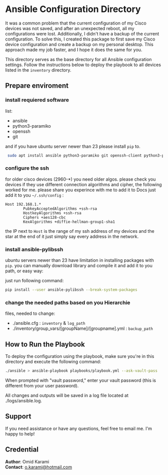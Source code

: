 # Ansible Configuration Directory
It was a common problem that the current configuration of my Cisco devices was not saved, and after an unexpected reboot, all my configurations were lost. Additionally, I didn't have a backup of the current configuration. To solve this, I created this package to first save my Cisco device configuration and create a backup on my personal desktop. This approach made my job faster, and I hope it does the same for you.

This directory serves as the base directory for all Ansible configuration settings. Follow the instructions below to deploy the playbook to all devices listed in the `inventory` directory.

## Prepare enviroment
### install requiered software
list:
- ansible
- python3-paramiko
- openssh
- git

and if you have ubuntu server newer than 23 please install `pip` to.


 ```bash
  sudo apt install ansible python3-paramiko git openssh-client python3-pip -y
 ```

### configure the ssh
for older cisco devices (2960-*) you need older algos. please check you devices if they use different connection algorithms and cipher, the following worked for me.
please share you experince with me to add it to Docs
just add it to you `~/.ssh/config` :

``` ssh condig
Host 192.168.1.*
        PubkeyAcceptedAlgorithms +ssh-rsa
        HostkeyAlgorithms +ssh-rsa
        Ciphers +aes128-cbc
        KexAlgorithms +diffie-hellman-group1-sha1
```
the IP next to `Host` is the range of my ssh address of my devices and the star at the end of it just simply say every address in the network.

### install ansible-pylibssh
ubuntu servers newer than 23 have limitation in installing packages with `pip`. you can manually download library and compile it and add it to you path, or easy way:

just run following command:

```bash
pip install --user ansible-pylibssh --break-system-packages
```

### change the needed paths based on you Hierarchie
files, needed to change:
- ./ansible.cfg : `inventory` & `log_path` 
- ./inventory/group_vars/[groupName]/[groupname].yml : `backup_path`

## How to Run the Playbook

To deploy the configuration using the playbook, make sure you're in this directory and execute the following command:

```bash
./ansible > ansible-playbook playbooks/playbook.yml --ask-vault-pass
```
When prompted with "vault password," enter your vault password (this is different from your user password).

All changes and outputs will be saved in a log file located at ./logs/ansible.log.

## Support

If you need assistance or have any questions, feel free to email me. I'm happy to help!

## Credential

**Author**: Omid Karami  
**Contact**: [o.karami@hotmail.com](mailto:o.karami@hotmail.com)
